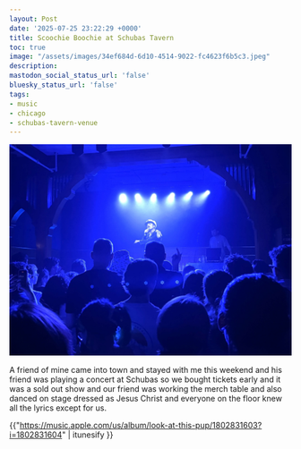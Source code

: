 ```yaml
---
layout: Post
date: '2025-07-25 23:22:29 +0000'
title: Scoochie Boochie at Schubas Tavern
toc: true
image: "/assets/images/34ef684d-6d10-4514-9022-fc4623f6b5c3.jpeg"
description:
mastodon_social_status_url: 'false'
bluesky_status_url: 'false'
tags:
- music
- chicago
- schubas-tavern-venue
---
```



![Scoochie Boochie](/assets/images/34ef684d-6d10-4514-9022-fc4623f6b5c3.jpeg)

A friend of mine came into town and stayed with me this weekend and his friend was playing a concert at Schubas so we bought tickets early and it was a sold out show and our friend was working the merch table and also danced on stage dressed as Jesus Christ and everyone on the floor knew all the lyrics except for us.

{{"https://music.apple.com/us/album/look-at-this-pup/1802831603?i=1802831604" | itunesify }}
